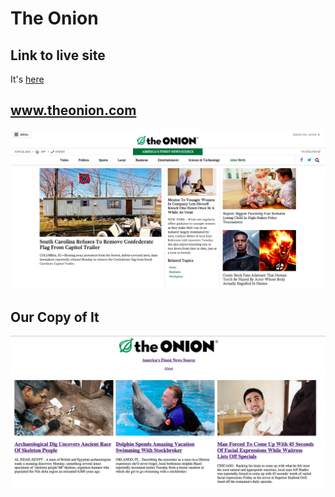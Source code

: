 # The Onion

## Link to live site

It's [here](http://kthffmn.github.io/the-onion)

## www.theonion.com

![the onion.com](public/images/the_onion_website.png)

## Our Copy of It

![a screenshot of the website](public/images/the_pretend_website.png)